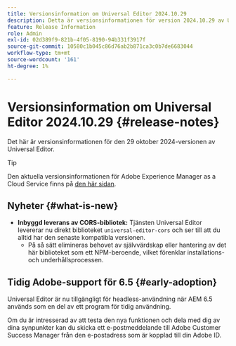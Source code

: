 ```yaml
---
title: Versionsinformation om Universal Editor 2024.10.29
description: Detta är versionsinformationen för version 2024.10.29 av Universal Editor.
feature: Release Information
role: Admin
exl-id: 02d389f9-821b-4f05-8190-94b331f3917f
source-git-commit: 10580c1b045c86d76ab2b871ca3c0b7de6683044
workflow-type: tm+mt
source-wordcount: '161'
ht-degree: 1%

---
```


# Versionsinformation om Universal Editor 2024.10.29 {#release-notes}

Det här är versionsinformationen för den 29 oktober 2024-versionen av Universal Editor.

>[!TIP]
>
>Den aktuella versionsinformationen för Adobe Experience Manager as a Cloud Service finns på [den här sidan](/help/release-notes/release-notes-cloud/release-notes-current.md).

## Nyheter {#what-is-new}

* **Inbyggd leverans av CORS-bibliotek:** Tjänsten Universal Editor levererar nu direkt biblioteket `universal-editor-cors` och ser till att du alltid har den senaste kompatibla versionen.
   * På så sätt elimineras behovet av självvärdskap eller hantering av det här biblioteket som ett NPM-beroende, vilket förenklar installations- och underhållsprocessen.

## Tidig Adobe-support för 6.5 {#early-adoption}

Universal Editor är nu tillgängligt för headless-användning när AEM 6.5 används som en del av ett program för tidig användning.

Om du är intresserad av att testa den nya funktionen och dela med dig av dina synpunkter kan du skicka ett e-postmeddelande till Adobe Customer Success Manager från den e-postadress som är kopplad till din Adobe ID.
